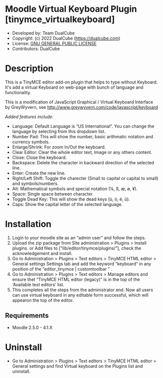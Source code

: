 Moodle Virtual Keyboard Plugin [tinymce_virtualkeyboard]
=======================
* Developed by: Team DualCube
* Copyright: (c) 2022 DualCube (https://dualcube.com)
* License: [GNU GENERAL PUBLIC LICENSE](LICENSE)
* Contributors:  DualCube

Description
===========
This is a TinyMCE editor add-on plugin that helps to type without Keyboard. It's add a virtual Keyboard on web-page with bunch of language and functionality.

This is a modification of JavaScript Graphical / Virtual Keyboard Interface by GreyWyvern,
see http://www.greywyvern.com/code/javascript/keyboard


_Added features include:_
* Language: Default Language is “US International”. You can change the language by selecting from this dropdown list.
* Number Pad: This will show the number, basic arithmatic notation and currency symbols.
* Enlarge/Shrink: For zoom In/Out the keyboard.
* Clear Editor: Clear the whole editor text, Image or any others content.
* Close: Close the keyboard.
* Backspace: Delete the character in backward direction of the selected line.
* Enter: Create the new line.
* Right/Left Shift: Toggle the charecter (Small to capital or capital to small) and symbols/numbers.
* Alt: Mathematical symbols and special notation (¼, ß, æ, ø, ¥).
* Space: Single space between character.
* Toggle Dead Key: This will show the dead keys (ù, ò, é, ū).
* Caps: Show the capital letter of the selected language.


Installation
============
1. Login to your moodle site as an “admin user” and follow the steps.
2. Upload the zip package from Site administration > Plugins > Install plugins. or Add files to ["lib/editor/tinymce/plugins/"], check the acknowledgement and install.
3. Go to Administration > Plugins > Text editors > TinyMCE HTML editor > General settings Settings tab and add the keyword “keyboard” in any position of the “editor_tinymce | customtoolbar ” .
4. Go to Administration > Plugins > Text editors > Manage editors and ensure thet “TinyMCE HTML editor (legacy)” is in the top of the ‘Available text editors’ list. 
5. This completes all the steps from the administrator end. Now all users can use virtual keyboard in any editable form successful, which will appearon the top of the editor.

Requirements
------------
* Moodle 2.5.0 - 4.1.X



Uninstall
=========
* Go to Administration > Plugins > Text editors > TinyMCE HTML editor > General settings and find Virtual keyboard on the Plugins list and uninstall.
